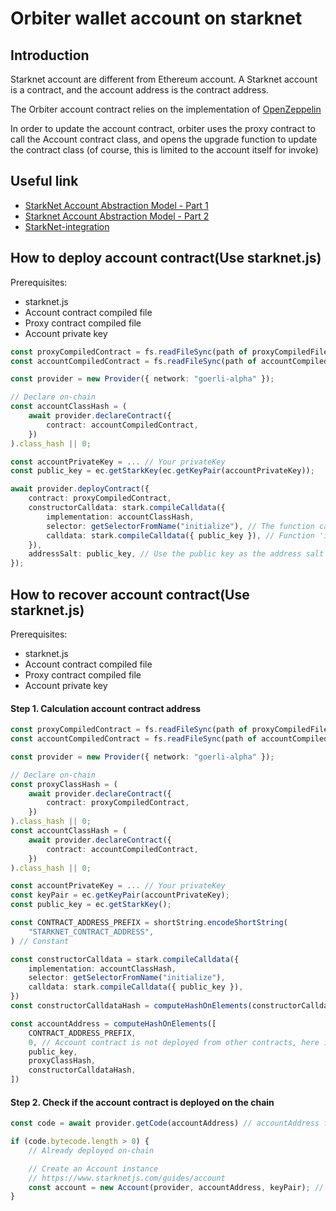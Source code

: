 # Orbiter wallet account on starknet

## Introduction

Starknet account are different from Ethereum account. A Starknet account is a contract, and the account address is the contract address.

The Orbiter account contract relies on the implementation of [OpenZeppelin](https://github.com/OpenZeppelin/cairo-contracts)

In order to update the account contract, orbiter uses the proxy contract to call the Account contract class, and opens the upgrade function to update the contract class (of course, this is limited to the account itself for invoke)

## Useful link

- [StarkNet Account Abstraction Model - Part 1](https://community.starknet.io/t/starknet-account-abstraction-model-part-1/781)
- [Starknet Account Abstraction Model - Part 2](https://community.starknet.io/t/starknet-account-abstraction-model-part-2/839)
- [StarkNet-integration](https://github.com/starknet-edu/StarkNet-integration)

## How to deploy account contract(Use starknet.js)

Prerequisites:

- starknet.js
- Account contract compiled file
- Proxy contract compiled file
- Account private key

```TypeScript
const proxyCompiledContract = fs.readFileSync(path of proxyCompiledFile).toString();
const accountCompiledContract = fs.readFileSync(path of accountCompiledFile).toString();

const provider = new Provider({ network: "goerli-alpha" });

// Declare on-chain
const accountClassHash = (
    await provider.declareContract({
        contract: accountCompiledContract,
    })
).class_hash || 0;

const accountPrivateKey = ... // Your privateKey
const public_key = ec.getStarkKey(ec.getKeyPair(accountPrivateKey));

await provider.deployContract({
    contract: proxyCompiledContract,
    constructorCalldata: stark.compileCalldata({
        implementation: accountClassHash,
        selector: getSelectorFromName("initialize"), // The function called when the contract is deployed
        calldata: stark.compileCalldata({ public_key }), // Function 'initialize' calldata
    }),
    addressSalt: public_key, // Use the public key as the address salt
});
```

## How to recover account contract(Use starknet.js)

Prerequisites:

- starknet.js
- Account contract compiled file
- Proxy contract compiled file
- Account private key

#### Step 1. Calculation account contract address

```TypeScript
const proxyCompiledContract = fs.readFileSync(path of proxyCompiledFile).toString();
const accountCompiledContract = fs.readFileSync(path of accountCompiledFile).toString();

const provider = new Provider({ network: "goerli-alpha" });

// Declare on-chain
const proxyClassHash = (
    await provider.declareContract({
        contract: proxyCompiledContract,
    })
).class_hash || 0;
const accountClassHash = (
    await provider.declareContract({
        contract: accountCompiledContract,
    })
).class_hash || 0;

const accountPrivateKey = ... // Your privateKey
const keyPair = ec.getKeyPair(accountPrivateKey);
const public_key = ec.getStarkKey();

const CONTRACT_ADDRESS_PREFIX = shortString.encodeShortString(
    "STARKNET_CONTRACT_ADDRESS",
) // Constant

const constructorCalldata = stark.compileCalldata({
    implementation: accountClassHash,
    selector: getSelectorFromName("initialize"),
    calldata: stark.compileCalldata({ public_key }),
})
const constructorCalldataHash = computeHashOnElements(constructorCalldata)

const accountAddress = computeHashOnElements([
    CONTRACT_ADDRESS_PREFIX,
    0, // Account contract is not deployed from other contracts, here is 0
    public_key,
    proxyClassHash,
    constructorCalldataHash,
])

```

#### Step 2. Check if the account contract is deployed on the chain

```TypeScript
const code = await provider.getCode(accountAddress) // accountAddress from `Step 1`

if (code.bytecode.length > 0) {
    // Already deployed on-chain

    // Create an Account instance
    // https://www.starknetjs.com/guides/account
    const account = new Account(provider, accountAddress, keyPair); // keyPair from `Step 1`
}
```
